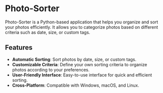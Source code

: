 # Photo-Sorter

Photo-Sorter is a Python-based application that helps you organize and sort your photos efficiently. It allows you to categorize photos based on different criteria such as date, size, or custom tags.

## Features

- **Automatic Sorting**: Sort photos by date, size, or custom tags.
- **Customizable Criteria**: Define your own sorting criteria to organize photos according to your preferences.
- **User-Friendly Interface**: Easy-to-use interface for quick and efficient sorting.
- **Cross-Platform**: Compatible with Windows, macOS, and Linux.


